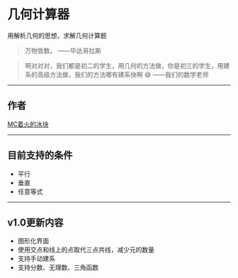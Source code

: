 # 几何计算器
用解析几何的思想，求解几何计算题
> 万物皆数。 ——毕达哥拉斯

> 啊对对对，我们都是初二的学生，用几何的方法做，你是初三的学生，用建系的高级方法做，我们的方法哪有建系快啊 :sweat_smile:
> ——我们的数学老师
---
## 作者
[MC着火的冰块](https://space.bilibili.com/551409211)

---
## 目前支持的条件
- 平行
- 垂直
- 任意等式
---
## v1.0更新内容
- 图形化界面
- 使用交点和线上的点取代三点共线，减少元的数量
- 支持手动建系
- 支持分数、无理数、三角函数
